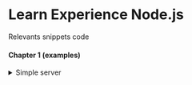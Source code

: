 # Learn Experience Node.js

Relevants snippets code

#### Chapter 1 (examples)

<details>
  <summary>Simple server</summary>
  ```javascript

        import * as http from 'http';
        const server = (req, res) => {
            res.writeHead(200, { 'Content-Type': 'text-plain' });
            res.write('Hello, World!\n');
            res.end()
        }

        http.createServer(server).listen(1337)

  
</details>